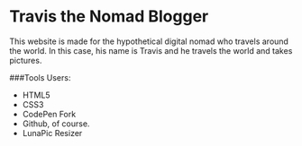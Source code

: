 # Travis the Nomad Blogger

This website is made for the hypothetical digital nomad who travels around the world. In this case, his name is Travis and he travels the world and takes pictures.

###Tools Users:

- HTML5
- CSS3
- CodePen Fork
- Github, of course.
- LunaPic Resizer
